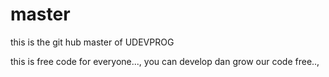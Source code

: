 # master
this is the git hub master of UDEVPROG

this is free code for everyone..., you can develop dan grow our code free..,
